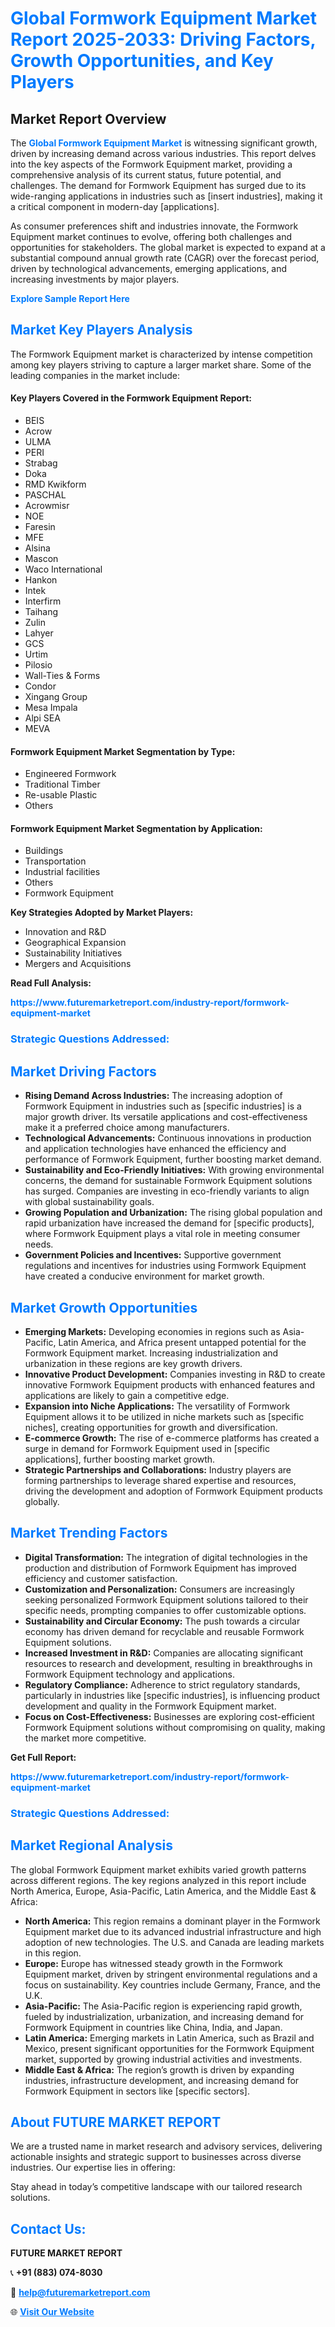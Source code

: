 <h1 style="color: #007BFF;">Global Formwork Equipment Market Report 2025-2033: Driving Factors, Growth Opportunities, and Key Players</h1>

<section id="overview">
<h2>Market Report Overview</h2>
<p>The <a href="https://www.futuremarketreport.com/industry-report/formwork-equipment-market" style="color: #007BFF; text-decoration: none;"><strong>Global Formwork Equipment Market</strong></a> is witnessing significant growth, driven by increasing demand across various industries. This report delves into the key aspects of the Formwork Equipment market, providing a comprehensive analysis of its current status, future potential, and challenges. The demand for Formwork Equipment has surged due to its wide-ranging applications in industries such as [insert industries], making it a critical component in modern-day [applications].</p>
<p>As consumer preferences shift and industries innovate, the Formwork Equipment market continues to evolve, offering both challenges and opportunities for stakeholders. The global market is expected to expand at a substantial compound annual growth rate (CAGR) over the forecast period, driven by technological advancements, emerging applications, and increasing investments by major players.</p>
</section>

<section id="overview">
<p><a href="https://www.futuremarketreport.com/request-sample/reportId=124450" style="color: #007BFF; text-decoration: none;"><strong>Explore Sample Report Here</strong></a></p>
</section>

<section id="key-players">
<h2 style="color: #007BFF;">Market Key Players Analysis</h2>
<p>The Formwork Equipment market is characterized by intense competition among key players striving to capture a larger market share. Some of the leading companies in the market include:</p>
<h4>Key Players Covered in the Formwork Equipment Report:</h4>
<ul><li>BEIS</li><li>Acrow</li><li>ULMA</li><li>PERI</li><li>Strabag</li><li>Doka</li><li>RMD Kwikform</li><li>PASCHAL</li><li>Acrowmisr</li><li>NOE</li><li>Faresin</li><li>MFE</li><li>Alsina</li><li>Mascon</li><li>Waco International</li><li>Hankon</li><li>Intek</li><li>Interfirm</li><li>Taihang</li><li>Zulin</li><li>Lahyer</li><li>GCS</li><li>Urtim</li><li>Pilosio</li><li>Wall-Ties &amp; Forms</li><li>Condor</li><li>Xingang Group</li><li>Mesa Impala</li><li>Alpi SEA</li><li>MEVA</li></ul>
<h4>Formwork Equipment Market Segmentation by Type:</h4>
<ul><li>Engineered Formwork</li><li>Traditional Timber</li><li>Re-usable Plastic</li><li>Others</li></ul>

<h4>Formwork Equipment Market Segmentation by Application:</h4>
<ul><li>Buildings</li><li>Transportation</li><li>Industrial facilities</li><li>Others</li><li>Formwork Equipment</li></ul>
<p><strong>Key Strategies Adopted by Market Players:</strong></p>
<ul>
<li>Innovation and R&D</li>
<li>Geographical Expansion</li>
<li>Sustainability Initiatives</li>
<li>Mergers and Acquisitions</li>
</ul>
</section>

<section>
<p><strong>Read Full Analysis: </strong></p><a href="https://www.futuremarketreport.com/industry-report/formwork-equipment-market" style="color: #007BFF; text-decoration: none;"><strong>https://www.futuremarketreport.com/industry-report/formwork-equipment-market</strong></a>
<h3 style="color: #007BFF;">Strategic Questions Addressed:</h3>
</section>

<section id="driving-factors">
<h2 style="color: #007BFF;">Market Driving Factors</h2>
<ul>
<li><strong>Rising Demand Across Industries:</strong> The increasing adoption of Formwork Equipment in industries such as [specific industries] is a major growth driver. Its versatile applications and cost-effectiveness make it a preferred choice among manufacturers.</li>
<li><strong>Technological Advancements:</strong> Continuous innovations in production and application technologies have enhanced the efficiency and performance of Formwork Equipment, further boosting market demand.</li>
<li><strong>Sustainability and Eco-Friendly Initiatives:</strong> With growing environmental concerns, the demand for sustainable Formwork Equipment solutions has surged. Companies are investing in eco-friendly variants to align with global sustainability goals.</li>
<li><strong>Growing Population and Urbanization:</strong> The rising global population and rapid urbanization have increased the demand for [specific products], where Formwork Equipment plays a vital role in meeting consumer needs.</li>
<li><strong>Government Policies and Incentives:</strong> Supportive government regulations and incentives for industries using Formwork Equipment have created a conducive environment for market growth.</li>
</ul>
</section>

<section id="growth-opportunities">
<h2 style="color: #007BFF;">Market Growth Opportunities</h2>
<ul>
<li><strong>Emerging Markets:</strong> Developing economies in regions such as Asia-Pacific, Latin America, and Africa present untapped potential for the Formwork Equipment market. Increasing industrialization and urbanization in these regions are key growth drivers.</li>
<li><strong>Innovative Product Development:</strong> Companies investing in R&D to create innovative Formwork Equipment products with enhanced features and applications are likely to gain a competitive edge.</li>
<li><strong>Expansion into Niche Applications:</strong> The versatility of Formwork Equipment allows it to be utilized in niche markets such as [specific niches], creating opportunities for growth and diversification.</li>
<li><strong>E-commerce Growth:</strong> The rise of e-commerce platforms has created a surge in demand for Formwork Equipment used in [specific applications], further boosting market growth.</li>
<li><strong>Strategic Partnerships and Collaborations:</strong> Industry players are forming partnerships to leverage shared expertise and resources, driving the development and adoption of Formwork Equipment products globally.</li>
</ul>
</section>

<section id="trending-factors">
<h2 style="color: #007BFF;">Market Trending Factors</h2>
<ul>
<li><strong>Digital Transformation:</strong> The integration of digital technologies in the production and distribution of Formwork Equipment has improved efficiency and customer satisfaction.</li>
<li><strong>Customization and Personalization:</strong> Consumers are increasingly seeking personalized Formwork Equipment solutions tailored to their specific needs, prompting companies to offer customizable options.</li>
<li><strong>Sustainability and Circular Economy:</strong> The push towards a circular economy has driven demand for recyclable and reusable Formwork Equipment solutions.</li>
<li><strong>Increased Investment in R&D:</strong> Companies are allocating significant resources to research and development, resulting in breakthroughs in Formwork Equipment technology and applications.</li>
<li><strong>Regulatory Compliance:</strong> Adherence to strict regulatory standards, particularly in industries like [specific industries], is influencing product development and quality in the Formwork Equipment market.</li>
<li><strong>Focus on Cost-Effectiveness:</strong> Businesses are exploring cost-efficient Formwork Equipment solutions without compromising on quality, making the market more competitive.</li>
</ul>
</section>

<section>
<p><strong>Get Full Report: </strong></p><a href="https://www.futuremarketreport.com/industry-report/formwork-equipment-market" style="color: #007BFF; text-decoration: none;"><strong>https://www.futuremarketreport.com/industry-report/formwork-equipment-market</strong></a>
<h3 style="color: #007BFF;">Strategic Questions Addressed:</h3>
</section>


<section id="regional-analysis">
<h2 style="color: #007BFF;">Market Regional Analysis</h2>
<p>The global Formwork Equipment market exhibits varied growth patterns across different regions. The key regions analyzed in this report include North America, Europe, Asia-Pacific, Latin America, and the Middle East & Africa:</p>
<ul>
<li><strong>North America:</strong> This region remains a dominant player in the Formwork Equipment market due to its advanced industrial infrastructure and high adoption of new technologies. The U.S. and Canada are leading markets in this region.</li>
<li><strong>Europe:</strong> Europe has witnessed steady growth in the Formwork Equipment market, driven by stringent environmental regulations and a focus on sustainability. Key countries include Germany, France, and the U.K.</li>
<li><strong>Asia-Pacific:</strong> The Asia-Pacific region is experiencing rapid growth, fueled by industrialization, urbanization, and increasing demand for Formwork Equipment in countries like China, India, and Japan.</li>
<li><strong>Latin America:</strong> Emerging markets in Latin America, such as Brazil and Mexico, present significant opportunities for the Formwork Equipment market, supported by growing industrial activities and investments.</li>
<li><strong>Middle East & Africa:</strong> The region’s growth is driven by expanding industries, infrastructure development, and increasing demand for Formwork Equipment in sectors like [specific sectors].</li>
</ul>
</section>

<footer>
<h2 style="color: #007BFF;">About FUTURE MARKET REPORT</h2>
<p>We are a trusted name in market research and advisory services, delivering actionable insights and strategic support to businesses across diverse industries. Our expertise lies in offering:</p>

<p>Stay ahead in today’s competitive landscape with our tailored research solutions.</p>

<h2 style="color: #007BFF;">Contact Us:</h2>
<p><strong>FUTURE MARKET REPORT</strong></p>
<p>📞 <strong>+91 (883) 074-8030</strong></p>
<p>📧 <strong><a href="mailto:help@futuremarketreport.com" style="color: #007BFF;">help@futuremarketreport.com</a></strong></p>
<p>🌐 <strong><a href="https://www.futuremarketreport.com/" style="color: #007BFF;">Visit Our Website</a></strong></p>
</footer>